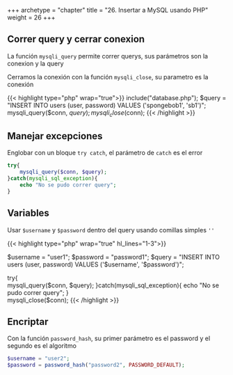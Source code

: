 +++
archetype = "chapter"
title = "26. Insertar a MySQL usando PHP"
weight = 26
+++

## Correr query y cerrar conexion
La función `mysqli_query` permite correr querys, sus parámetros son la conexion y la query

Cerramos la conexión con la función `mysqli_close`, su parametro es la conexión

{{< highlight type="php" wrap="true">}}
include("database.php");
$query = "INSERT INTO users (user, password) VALUES ('spongebob1', 'sb1')";
mysqli_query($conn, $query);
mysqli_close($conn);
{{< /highlight >}}

## Manejar excepciones
Englobar con un bloque `try catch`, el parámetro de `catch` es el error

```php
try{        
    mysqli_query($conn, $query);
}catch(mysqli_sql_exception){
    echo "No se pudo correr query";
}    
```

## Variables
Usar `$username` y `$password` dentro del query usando comillas simples `''` 

{{< highlight type="php" wrap="true" hl_lines="1-3">}}

$username = "user1";
$password = "password1";
$query = "INSERT INTO users (user, password) VALUES ('$username', '$password')";

try{        
    mysqli_query($conn, $query);
}catch(mysqli_sql_exception){
    echo "No se pudo correr query";
}    
mysqli_close($conn);
{{< /highlight >}}

## Encriptar
Con la función `password_hash`, su primer parámetro es el password y el segundo es el algoritmo
```php
$username = "user2";
$password = password_hash("password2", PASSWORD_DEFAULT);
```